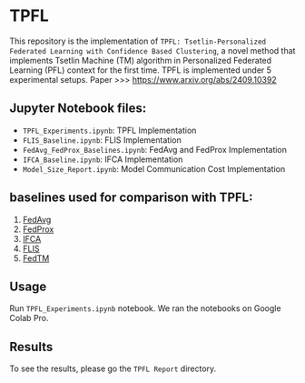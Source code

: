 # TPFL
This repository is the implementation of `TPFL: Tsetlin-Personalized Federated Learning with Confidence Based Clustering`, a novel method that implements Tsetlin Machine (TM) algorithm in Personalized Federated Learning (PFL) context for the first time. TPFL is implemented under 5 experimental setups. Paper >>> https://www.arxiv.org/abs/2409.10392

## Jupyter Notebook files:
- `TPFL_Experiments.ipynb`: TPFL Implementation
- `FLIS_Baseline.ipynb`: FLIS Implementation
- `FedAvg_FedProx_Baselines.ipynb`: FedAvg and FedProx Implementation
- `IFCA_Baseline.ipynb`: IFCA Implementation
- `Model_Size_Report.ipynb`: Model Communication Cost Implementation

## baselines used for comparison with TPFL:

1. [FedAvg](https://arxiv.org/abs/1602.05629)
2. [FedProx](https://arxiv.org/abs/1812.06127)
3. [IFCA](https://arxiv.org/abs/2006.04088)
4. [FLIS](https://arxiv.org/abs/2208.09754)
5. [FedTM](https://eprints.soton.ac.uk/481860/)

## Usage

Run `TPFL_Experiments.ipynb` notebook. We ran the notebooks on Google Colab Pro.

## Results
To see the results, please go the `TPFL Report` directory.
